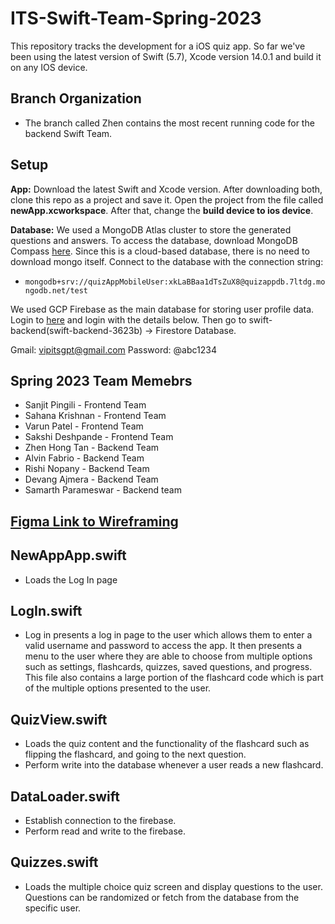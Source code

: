 # ITS-Swift-Team-Spring-2023
This repository tracks the development for a iOS quiz app. 
So far we've been using the latest version of Swift (5.7), Xcode version 14.0.1 and build it on any IOS device.
 
## Branch Organization
- The branch called Zhen contains the most recent running code for the backend Swift Team.

## Setup
**App:** Download the latest Swift and Xcode version. After downloading both, clone this repo as a project and save it. Open the project from the file called **newApp.xcworkspace**. After that, change the **build device to ios device**.

**Database:** We used a MongoDB Atlas cluster to store the generated questions and answers. To access the database, download MongoDB Compass [here](https://www.mongodb.com/try/download/compass). Since this is a cloud-based database, there is no need to download mongo itself. Connect to the database with the connection string:

- `mongodb+srv://quizAppMobileUser:xkLaBBaa1dTsZuX8@quizappdb.7ltdg.mongodb.net/test`

We used GCP Firebase as the main database for storing user profile data. Login to [here](https://firebase.google.com/) and login with the details below. Then go to swift-backend(swift-backend-3623b) -> Firestore Database.

Gmail: vipitsgpt@gmail.com
Password: @abc1234

## Spring 2023 Team Memebrs
- Sanjit Pingili - Frontend Team
- Sahana Krishnan - Frontend Team
- Varun Patel - Frontend Team
- Sakshi Deshpande - Frontend Team
- Zhen Hong Tan - Backend Team
- Alvin Fabrio - Backend Team
- Rishi Nopany - Backend Team
- Devang Ajmera - Backend Team
- Samarth Parameswar - Backend team

## [Figma Link to Wireframing](https://www.figma.com/file/QxqNtFrd8C7XOSHJsooLfQ/SWIFT-App-Protype?node-id=0%3A1&t=qOEb56QCIo9ARpFr-0)

## NewAppApp.swift
- Loads the Log In page

## LogIn.swift
- Log in presents a log in page to the user which allows them to enter a valid username and password to access the app. It then presents a menu to the user where they are able to choose from multiple options such as settings, flashcards, quizzes, saved questions, and progress. This file also contains a large portion of the flashcard code which is part of the multiple options presented to the user. 

## QuizView.swift
- Loads the quiz content and the functionality of the flashcard such as flipping the flashcard, and going to the next question. 
- Perform write into the database whenever a user reads a new flashcard.

## DataLoader.swift
- Establish connection to the firebase.
- Perform read and write to the firebase.

## Quizzes.swift
- Loads the multiple choice quiz screen and display questions to the user. Questions can be randomized or fetch from the database from the specific user.





